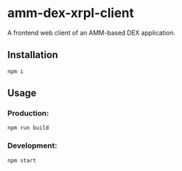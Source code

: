 # amm-dex-xrpl-client

A frontend web client of an AMM-based DEX application.

## Installation

```
npm i
```

## Usage

### Production:

```
npm run build
```

### Development:

```
npm start
```
